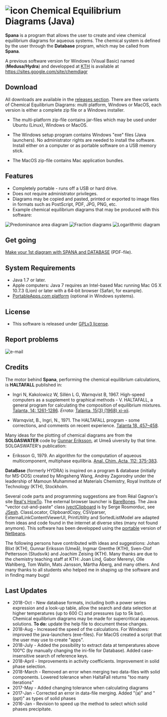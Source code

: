 #   ![icon](Spana.png) Chemical Equilibrium Diagrams (Java)

**Spana** is a program that allows the user to create and view chemical equilibrium diagrams for aqueous systems. The chemical system is defined by the user through the **Database** program, which may be called from **Spana**.

A previous software version for Windows (Visual Basic) named (**Medusa/Hydra**) and developped at [KTH][1] is available at https://sites.google.com/site/chemdiagr

 [1]: https://www.kth.se/che/medusa/

## Download
All downloads are available in the [releases section][2]. There are thee variants of Chemical Equilibrium Diagrams: multi platform, Windows or MacOS, each version is either a complete zip file or a Windows installer.

- The multi-platform zip-file contains jar-files which may be used under Ubuntu (Linux), Windows or MacOS.

- The Windows setup program contains Windows "exe" files (Java launchers). No administrator rights are needed to install the software. Install either on a computer or as portable software on a USB memory stick.

- The MacOS zip-file contains Mac application bundles.

 [2]: https://github.com/ignasi-p/eq-diagr/releases/latest


## Features
* Completely portable - runs off a USB or hard drive.
* Does not require administrator privileges.
* Diagrams may be copied and pasted, printed or exported to image files in formats such as PostScript, PDF, JPG, PNG, etc.
* Example chemical equilibrium diagrams that may be produced with this software:

![Predominance area diagram](Predom.png) ![Fraction diagrams](Fraction.png) ![Logarithmic diagram](Logarithmic.png)

## Get going

[Make your 1st diagram with SPANA and DATABASE][3] (PDF-file).

 [3]: https://github.com/ignasi-p/eq-diagr/Make_1st_diagram.pdf

## System Requirements

* Java 1.7 or later.
* Apple computers: Java 7 requires an Intel-based Mac running Mac OS X 10.7.3 (Lion) or later with a 64-bit browser (Safari, for example).
* [PortableApps.com platform][4] (optional in Windows systems).

 [4]: http://portableapps.com

## License

* This software is released under [GPLv3 license][5].

 [5]: https://sv.wikipedia.org/wiki/GNU_General_Public_License

## Report problems

![e-mail](e-mail.png)

## Credits

The motor behind **Spana**, performing the chemical equilibrium calculations, is **HALTAFALL** published in:

- Ingri N, Kakolowicz W, Sillén L G, Warnqvist B, 1967. High-speed computers as a supplement to graphical methods - V. HALTAFALL, a general program for calculating the composition of equilibrium mixtures. [Talanta, 14: 1261-1286][10]. _Errata:_ [Talanta, 15(3) (1968) xi-xii][11].

- Warnqvist, B., Ingri, N., 1971. The HALTAFALL program - some corrections, and comments on recent experience. [Talanta 18, 457–458][12].

Many ideas for the plotting of chemical diagrams are from the **SOLGASWATER** code by [Gunnar Eriksson][13], at Umeå uiversity by that time. SOLGASWATER's publication:

* Eriksson G, 1979. An algorithm for the computation of aqueous multicomponent, multiphase equilibria. [Anal. Chim. Acta, 112: 375-383][14].

 [10]: https://doi.org/10.1016/0039-9140(67)80203-0
 [11]: https://doi.org/10.1016/0039-9140(68)80071-2
 [12]: https://doi.org/10.1016/0039-9140(71)80069-3
 [13]: https://www.hanser-elibrary.com/doi/pdf/10.3139/146.070904
 [14]: https://doi.org/10.1016/S0003-2670(01)85035-2

**DataBase** (formerly HYDRA) is inspired on a
program & database (initially for MS-DOS) created by Mingsheng Wang, Andrey Zagorodny under the leadership of Mamoun Muhammed at Materials Chemistry, Royal Institute of Technology (KTH), Stockholm.

Several code parts and programming suggestions are from Réal Gagnon's site [Real's HowTo][20]. The external browser launcher is [BareBones][21]. The Java "vector cut-and-paste" class [jvectClipboard][22] is by Serge Rosmorduc, see [JSesh][23]. ClassLocator, ClipboardCopy, CSVparser,  ExternalLinkContentViewerUI, PrintUtility and SortedListModel are adapted from ideas and code found in the internet at diverse sites (many not found anymore). This software has been developped using the [portable][24] version of [Netbeans][25].

[20]: http://www.rgagnon.com/howto.html
[21]: http://centerkey.com/java/browser
[22]: http://comp.qenherkhopeshef.org/jvectCutAndPaste
[23]: https://sourceforge.net/projects/jsesh/
[24]: https://github.com/garethflowers/netbeans-portable
[25]: https://netbeans.org/

The following persons have contributed with ideas and suggestions: Johan Blixt (KTH), Gunnar Eriksson (Umeå),
Ingmar Grenthe (KTH), Sven-Olof Pettersson (Studsvik) and
Joachim Zeising (KTH). Many thanks are due to the chemistry teaching staff at KTH: Joan Lind, Gabor Merenyi, Olle Wahlberg, Tom Wallin, Mats Jansson, Märtha Åberg, and many others. And many thanks to all students who helped me in shaping up the software and in finding many bugs!

## Last Updates
- 2018-Oct - New database formats, including both a power series expression and a look-up table, allow the search and data selection at higher temperatures (up to 600 C) and pressures (up to 5k bar). Chemical equilibrium diagrams may be made for supercritical aqueous. solutions. **To do:** update the help file to document these changes.
- 2018-Aug - Increased the speed of the calculations. For Windows: improved the java-launchers (exe-files). For MacOS created a script that the user may use to create "apps".
- 2018-July - Added the possibility to extract data at temperatures above 100°C (by manually changing the ini-file for Database). Added case-insensitive search of reference keys.
- 2018-April - Improvements in activity coefficients. Improvement in solid phase selection.
- 2018-March - Removed an error when merging two data-files with solid components. Lowered tolerance when HaltaFall returns "too many iterations"
- 2017-May - Added changing tolerance when calculating diagrams
- 2017-Jan - Corrected an error in data-file merging. Added "(a)" and "(ppt)" as types of solid phases
- 2016-Jan - Revision to speed up the method to select which solid phases precipitate.
